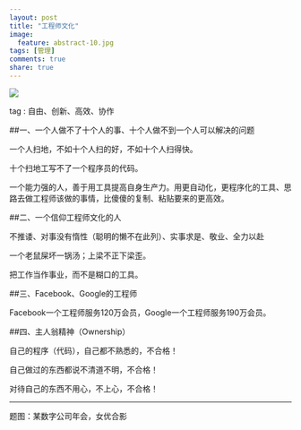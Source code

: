 ```yaml
---
layout: post
title: "工程师文化"
image:
  feature: abstract-10.jpg
tags: [管理]
comments: true
share: true
---
```


![](http://pic.yupoo.com/peigen123_v/Eona3AOs/SI5KI.jpg)



tag : 自由、创新、高效、协作

##一、一个人做不了十个人的事、十个人做不到一个人可以解决的问题

一个人扫地，不如十个人扫的好，不如十个人扫得快。

十个扫地工写不了一个程序员的代码。

一个能力强的人，善于用工具提高自身生产力。用更自动化，更程序化的工具、思路去做工程师该做的事情，比傻傻的复制、粘贴要来的更高效。

##二、一个信仰工程师文化的人

不推诿、对事没有惰性（聪明的懒不在此列）、实事求是、敬业、全力以赴

一个老鼠屎坏一锅汤；上梁不正下梁歪。

把工作当作事业，而不是糊口的工具。

##三、Facebook、Google的工程师

Facebook一个工程师服务120万会员，Google一个工程师服务190万会员。

##四、主人翁精神（Ownership）

自己的程序（代码），自己都不熟悉的，不合格！

自己做过的东西都说不清道不明，不合格！

对待自己的东西不用心，不上心，不合格！

---
题图：某数字公司年会，女优合影
